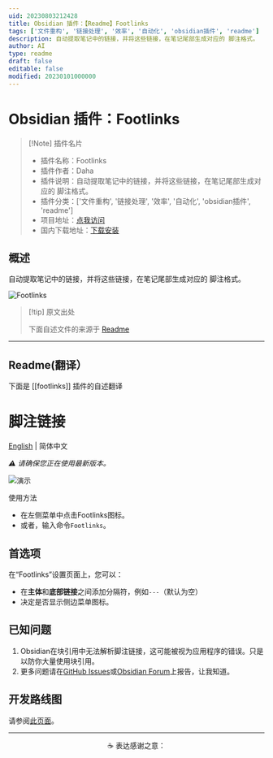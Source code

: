 ```yaml
---
uid: 20230803212428
title: Obsidian 插件：【Readme】Footlinks
tags: ['文件重构', '链接处理', '效率', '自动化', 'obsidian插件', 'readme']
description: 自动提取笔记中的链接，并将这些链接，在笔记尾部生成对应的 脚注格式。
author: AI
type: readme
draft: false
editable: false
modified: 20230101000000
---
```


# Obsidian 插件：Footlinks

> [!Note] 插件名片
> - 插件名称：Footlinks
> - 插件作者：Daha
> - 插件说明：自动提取笔记中的链接，并将这些链接，在笔记尾部生成对应的 脚注格式。
> - 插件分类：['文件重构', '链接处理', '效率', '自动化', 'obsidian插件', 'readme']
> - 项目地址：[点我访问](https://github.com/DahaWong/obsidian-footlinks)
> - 国内下载地址：[下载安装](https://pkmer.cn/products/plugin/pluginMarket/?footlinks)

## 概述

自动提取笔记中的链接，并将这些链接，在笔记尾部生成对应的 脚注格式。

![Footlinks](https://cdn.pkmer.cn/covers/footlinks.PNG!pkmer)

> [!tip] 原文出处
> 
>下面自述文件的来源于 [Readme](https://ghproxy.net/https://raw.githubusercontent.com/DahaWong/obsidian-footlinks/main/README.md)
> 

---

## Readme(翻译）

下面是 [[footlinks]] 插件的自述翻译



# 脚注链接

[English](https://github.com/DahaWong/obsidian-footlinks/blob/main/README.md) | 简体中文

*⚠️ 请确保您正在使用最新版本。*

![演示](https://raw.githubusercontent.com/DahaWong/obsidian-footlinks/main/demo.png)

使用方法
- 在左侧菜单中点击Footlinks图标。
- 或者，输入命令`Footlinks`。

## 首选项
在“Footlinks”设置页面上，您可以：
- 在**主体**和**底部链接**之间添加分隔符，例如`---`（默认为空）
- 决定是否显示侧边菜单图标。

## 已知问题
1. Obsidian在块引用中无法解析脚注链接，这可能被视为应用程序的错误。只是以防你大量使用块引用。
2. 更多问题请在[GitHub Issues](https://github.com/DahaWong/obsidian-footlinks/issues)或[Obsidian Forum](https://forum.obsidian.md/t/plugin-footlinks/9494)上报告，让我知道。

## 开发路线图
请参阅[此页面](https://github.com/DahaWong/obsidian-footlinks/projects/1)。

---

<p align=center>
  ☕️ 表达感谢之意： 
</p>



